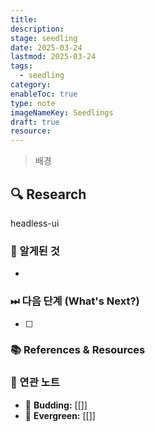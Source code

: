 ```yaml
---
title:
description:
stage: seedling
date: 2025-03-24
lastmod: 2025-03-24
tags:
  - seedling
category:
enableToc: true
type: note
imageNameKey: Seedlings
draft: true
resource:
---
```


> 배경

## 🔍 Research

headless-ui

### 🚩 알게된 것

-

### ⏭ 다음 단계 (What's Next?)

- [ ]

### 📚 References & Resources

### 📝 연관 노트

- 🌿 **Budding:** [[]]
- 🌳 **Evergreen:** [[]]
